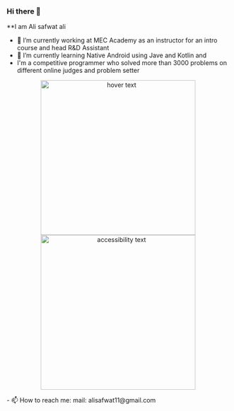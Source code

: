 ### Hi there 👋


**I am Ali safwat ali


- 🔭 I’m currently working at MEC Academy as an instructor for an intro course and head R&D Assistant
- 🌱 I’m currently learning Native Android using Jave and Kotlin and
- I'm a competitive programmer who solved more than 3000 problems on different online judges and problem setter
<p align="center">
  <img src="Downloads" width="350" title="hover text">
  <img src="your_relative_path_here_number_2_large_name" width="350" alt="accessibility text">
</p> 
- 📫 How to reach me:
       mail: alisafwat11@gmail.com

